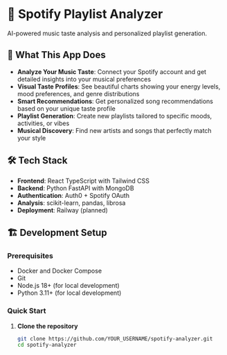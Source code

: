 # 🎵 Spotify Playlist Analyzer

AI-powered music taste analysis and personalized playlist generation.

## 🚀 What This App Does

- **Analyze Your Music Taste**: Connect your Spotify account and get detailed insights into your musical preferences
- **Visual Taste Profiles**: See beautiful charts showing your energy levels, mood preferences, and genre distributions  
- **Smart Recommendations**: Get personalized song recommendations based on your unique taste profile
- **Playlist Generation**: Create new playlists tailored to specific moods, activities, or vibes
- **Musical Discovery**: Find new artists and songs that perfectly match your style

## 🛠️ Tech Stack

- **Frontend**: React TypeScript with Tailwind CSS
- **Backend**: Python FastAPI with MongoDB
- **Authentication**: Auth0 + Spotify OAuth
- **Analysis**: scikit-learn, pandas, librosa
- **Deployment**: Railway (planned)

## 🏗️ Development Setup

### Prerequisites
- Docker and Docker Compose
- Git
- Node.js 18+ (for local development)
- Python 3.11+ (for local development)

### Quick Start

1. **Clone the repository**
   ```bash
   git clone https://github.com/YOUR_USERNAME/spotify-analyzer.git
   cd spotify-analyzer